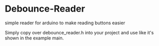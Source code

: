 # Debounce-Reader
simple reader for arduino to make reading buttons easier

Simply copy over debounce_reader.h into your project and use like it's shown in the example main.

